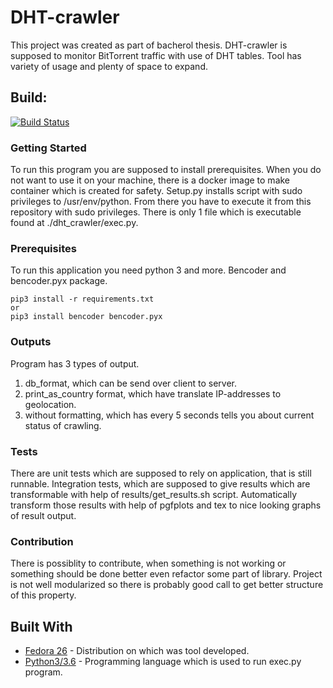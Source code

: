 # DHT-crawler

This project was created as part of bacherol thesis. DHT-crawler is supposed to monitor
BitTorrent traffic with use of DHT tables. Tool has variety of usage and plenty
of space to expand.

## Build:
[![Build Status](https://travis-ci.com/Matovidlo/DHT-crawler.svg?token=fq9GsJS6Do3MQ8iWuHo3&branch=master)](https://travis-ci.com/Matovidlo/DHT-crawler)

### Getting Started
To run this program you are supposed to install prerequisites. When you do not want to
use it on your machine, there is a docker image to make container which is created for
safety. Setup.py installs script with sudo privileges to /usr/env/python. From there
you have to execute it from this repository with sudo privileges. There is only 1
file which is executable found at ./dht_crawler/exec.py.

### Prerequisites

To run this application you need python 3 and more. Bencoder and bencoder.pyx package.
```
pip3 install -r requirements.txt
or
pip3 install bencoder bencoder.pyx
```

### Outputs

Program has 3 types of output.
1. db_format, which can be send over client to server.
2. print_as_country format, which have translate IP-addresses to geolocation.
3. without formatting, which has every 5 seconds tells you about current status of crawling.

### Tests

There are unit tests which are supposed to rely on application, that is still runnable.
Integration tests, which are supposed to give results which are transformable with
help of results/get_results.sh script. Automatically transform those results with help
of pgfplots and tex to nice looking graphs of result output.

### Contribution

There is possiblity to contribute, when something is not working or something should be
done better even refactor some part of library. Project is not well modularized so
there is probably good call to get better structure of this property.

## Built With

* [Fedora 26](https://getfedora.org/) - Distribution on which was tool developed.
* [Python3/3.6](https://www.python.org/) - Programming language which is used to run exec.py program.